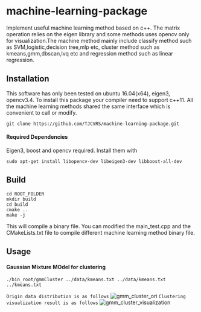 # machine-learning-package
Implement useful machine learning method based on c++. The matrix operation relies on the eigen library and some methods uses opencv only for visualization.The machine method mainly include classify method such as SVM,logistic,decision tree,mlp etc, cluster method such as kmeans,gmm,dbscan,lvq etc and regression method such as linear regression.

## Installation
This software has only been tested on ubuntu 16.04(x64), eigen3, opencv3.4. To install this package your compiler need to support c++11. All the machine learning methods shared the same interface which is convenient to call or modify.
```
git clone https://github.com/TJCVRS/machine-learning-package.git
```
#### Required Dependencies
Eigen3, boost and opencv required. Install them with
```
sudo apt-get install libopencv-dev libeigen3-dev libboost-all-dev
```

## Build
```
cd ROOT_FOLDER
mkdir build
cd build
cmake ..
make -j
```
This will compile a binary file. You can modified the main_test.cpp and the CMakeLists.txt file to compile different machine learning method binary file.

## Usage
#### Gaussian Mixture MOdel for clustering
```
./bin_root/gmmCluster ../data/kmeans.txt ../data/kmeans.txt ../kmeans.txt
```
`Origin data distribution is as follows`
![gmm_cluster_ori](https://github.com/TJCVRS/machine-learning-package/blob/master/data/images/gmm_cluster_ori.jpg)
`Clustering visualization result is as follows`
![gmm_cluster_visualization](https://github.com/TJCVRS/machine-learning-package/blob/master/data/images/gmm_cluster.gif)
